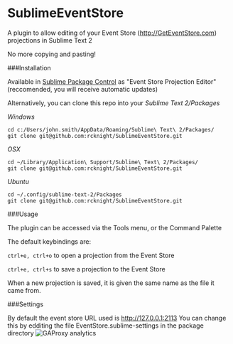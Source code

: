 SublimeEventStore
=================

A plugin to allow editing of your Event Store (http://GetEventStore.com) projections in Sublime Text 2

No more copying and pasting!

###Installation

Available in [Sublime Package Control](http://wbond.net/sublime_packages/package_control) as "Event Store Projection Editor"
 (reccomended, you will receive automatic updates)


Alternatively, you can clone this repo into your *Sublime Text 2/Packages*

*Windows*
```shell
cd c:/Users/john.smith/AppData/Roaming/Sublime\ Text\ 2/Packages/
git clone git@github.com:rcknight/SublimeEventStore.git
```

*OSX*
```shell
cd ~/Library/Application\ Support/Sublime\ Text\ 2/Packages/
git clone git@github.com:rcknight/SublimeEventStore.git
```

*Ubuntu*
```shell
cd ~/.config/sublime-text-2/Packages
git clone git@github.com:rcknight/SublimeEventStore.git
```

###Usage

The plugin can be accessed via the Tools menu, or the Command Palette

The default keybindings are:

```ctrl+e, ctrl+o``` to open a projection from the Event Store

```ctrl+e, ctrl+s``` to save a projection to the Event Store

When a new projection is saved, it is given the same name as the file it came from.

###Settings

By default the event store URL used is http://127.0.0.1:2113
You can change this by edditing the file EventStore.sublime-settings in the package directory
![GAProxy analytics](http://localhost:57290/UA-40151795-1/woftam1/woftam2)
